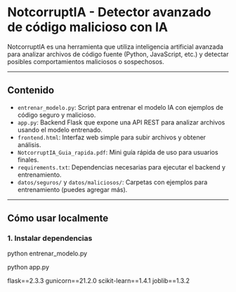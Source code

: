 # NotcorruptIA - Detector avanzado de código malicioso con IA

NotcorruptIA es una herramienta que utiliza inteligencia artificial avanzada para analizar archivos de código fuente (Python, JavaScript, etc.) y detectar posibles comportamientos maliciosos o sospechosos.

---

## Contenido

- `entrenar_modelo.py`: Script para entrenar el modelo IA con ejemplos de código seguro y malicioso.
- `app.py`: Backend Flask que expone una API REST para analizar archivos usando el modelo entrenado.
- `frontend.html`: Interfaz web simple para subir archivos y obtener análisis.
- `NotcorruptIA_Guia_rapida.pdf`: Mini guía rápida de uso para usuarios finales.
- `requirements.txt`: Dependencias necesarias para ejecutar el backend y entrenamiento.
- `datos/seguros/` y `datos/maliciosos/`: Carpetas con ejemplos para entrenamiento (puedes agregar más).

---

## Cómo usar localmente

### 1. Instalar dependencias

python entrenar_modelo.py

python app.py


flask==2.3.3
gunicorn==21.2.0
scikit-learn==1.4.1
joblib==1.3.2
